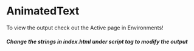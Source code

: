 # AnimatedText
<p>
To view the output check out the Active page in Environments!
</p>
<h5>
Change the strings in index.html under script tag to modify the output
</h5>
